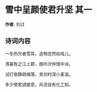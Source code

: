 # 雪中呈颜使君升坚  其一

**作者**: 刘过

## 诗词内容

一冬所欠者雪耳，造物忽然如戏儿。

清甚牧之江上郡，朗吟次仲馆中诗。

试灯夜静疏梅落，卖剑村深小麦滋。

多少使君调燮意，风流自有化工知。

